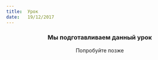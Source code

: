 ```yaml
---
title:  Урок
date:   19/12/2017
---
```


### <center>Мы подготавливаем данный урок</center>
<center>Попробуйте позже</center>